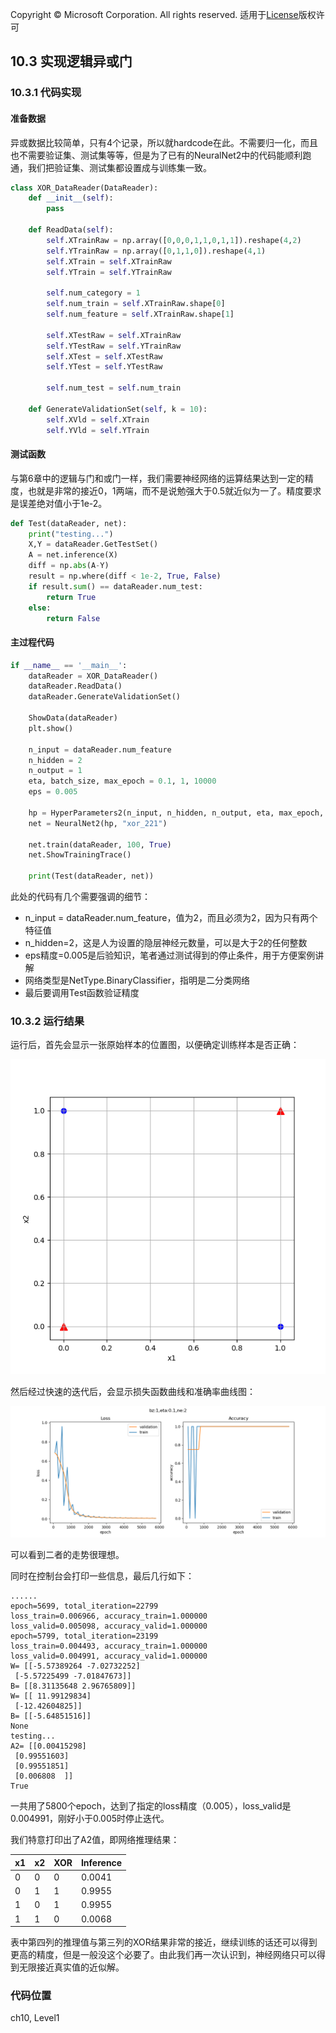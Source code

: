 Copyright © Microsoft Corporation. All rights reserved.
  适用于[License](https://github.com/Microsoft/ai-edu/blob/master/LICENSE.md)版权许可

## 10.3 实现逻辑异或门

### 10.3.1 代码实现

#### 准备数据

异或数据比较简单，只有4个记录，所以就hardcode在此。不需要归一化，而且也不需要验证集、测试集等等，但是为了已有的NeuralNet2中的代码能顺利跑通，我们把验证集、测试集都设置成与训练集一致。

```Python
class XOR_DataReader(DataReader):
    def __init__(self):
        pass

    def ReadData(self):
        self.XTrainRaw = np.array([0,0,0,1,1,0,1,1]).reshape(4,2)
        self.YTrainRaw = np.array([0,1,1,0]).reshape(4,1)
        self.XTrain = self.XTrainRaw
        self.YTrain = self.YTrainRaw

        self.num_category = 1
        self.num_train = self.XTrainRaw.shape[0]
        self.num_feature = self.XTrainRaw.shape[1]

        self.XTestRaw = self.XTrainRaw
        self.YTestRaw = self.YTrainRaw
        self.XTest = self.XTestRaw
        self.YTest = self.YTestRaw
        
        self.num_test = self.num_train

    def GenerateValidationSet(self, k = 10):
        self.XVld = self.XTrain
        self.YVld = self.YTrain
```

#### 测试函数

与第6章中的逻辑与门和或门一样，我们需要神经网络的运算结果达到一定的精度，也就是非常的接近0，1两端，而不是说勉强大于0.5就近似为一了。精度要求是误差绝对值小于1e-2。

```Python
def Test(dataReader, net):
    print("testing...")
    X,Y = dataReader.GetTestSet()
    A = net.inference(X)
    diff = np.abs(A-Y)
    result = np.where(diff < 1e-2, True, False)
    if result.sum() == dataReader.num_test:
        return True
    else:
        return False
```

#### 主过程代码

```Python
if __name__ == '__main__':
    dataReader = XOR_DataReader()
    dataReader.ReadData()
    dataReader.GenerateValidationSet()

    ShowData(dataReader)
    plt.show()

    n_input = dataReader.num_feature
    n_hidden = 2
    n_output = 1
    eta, batch_size, max_epoch = 0.1, 1, 10000
    eps = 0.005

    hp = HyperParameters2(n_input, n_hidden, n_output, eta, max_epoch, batch_size, eps, NetType.BinaryClassifier, InitialMethod.Xavier)
    net = NeuralNet2(hp, "xor_221")

    net.train(dataReader, 100, True)
    net.ShowTrainingTrace()

    print(Test(dataReader, net))
```

此处的代码有几个需要强调的细节：
- n_input = dataReader.num_feature，值为2，而且必须为2，因为只有两个特征值
- n_hidden=2，这是人为设置的隐层神经元数量，可以是大于2的任何整数
- eps精度=0.005是后验知识，笔者通过测试得到的停止条件，用于方便案例讲解
- 网络类型是NetType.BinaryClassifier，指明是二分类网络
- 最后要调用Test函数验证精度

### 10.3.2 运行结果

运行后，首先会显示一张原始样本的位置图，以便确定训练样本是否正确：

<img src='../Images/10/xor_data.png'/>

然后经过快速的迭代后，会显示损失函数曲线和准确率曲线图：

<img src='../Images/10/xor_loss.png'/>

可以看到二者的走势很理想。

同时在控制台会打印一些信息，最后几行如下：

```
......
epoch=5699, total_iteration=22799
loss_train=0.006966, accuracy_train=1.000000
loss_valid=0.005098, accuracy_valid=1.000000
epoch=5799, total_iteration=23199
loss_train=0.004493, accuracy_train=1.000000
loss_valid=0.004991, accuracy_valid=1.000000
W= [[-5.57389264 -7.02732252]
 [-5.57225499 -7.01847673]]
B= [[8.31135648 2.96765809]]
W= [[ 11.99129834]
 [-12.42604825]]
B= [[-5.64851516]]
None
testing...
A2= [[0.00415298]
 [0.99551603]
 [0.99551851]
 [0.006808  ]]
True
```
一共用了5800个epoch，达到了指定的loss精度（0.005），loss_valid是0.004991，刚好小于0.005时停止迭代。

我们特意打印出了A2值，即网络推理结果：

|x1|x2|XOR|Inference|
|---|---|---|---|
|0|0|0|0.0041|
|0|1|1|0.9955|
|1|0|1|0.9955|
|1|1|0|0.0068|

表中第四列的推理值与第三列的XOR结果非常的接近，继续训练的话还可以得到更高的精度，但是一般没这个必要了。由此我们再一次认识到，神经网络只可以得到无限接近真实值的近似解。

### 代码位置

ch10, Level1
